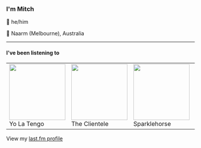 <article><h3>I&#x27;m Mitch</h3><section><p>👨 he/him</p><p>📍 Naarm (Melbourne), Australia</p></section><hr/><section><h4>I&#x27;ve been listening to</h4><table><tbody><td><img src="https://lastfm.freetls.fastly.net/i/u/174s/a073ac85e2fb427e99cb2d154af8935b.png" height="150px" alt="" role="presentation"/><br/>Yo La Tengo</td><td><img src="https://lastfm.freetls.fastly.net/i/u/174s/905593398b064299a5b9fd4c9de66d7c.png" height="150px" alt="" role="presentation"/><br/>The Clientele</td><td><img src="https://lastfm.freetls.fastly.net/i/u/174s/a39a04103267495e81eb81054fa7430f.png" height="150px" alt="" role="presentation"/><br/>Sparklehorse</td><td><img src="https://lastfm.freetls.fastly.net/i/u/174s/140fbd4e75078c59a9a1552a8dfd1d85.png" height="150px" alt="" role="presentation"/><br/>Big Thief</td><td><img src="https://lastfm.freetls.fastly.net/i/u/174s/3ed64658f313367895e2ddd51ae16cdf.png" height="150px" alt="" role="presentation"/><br/>Hector Berlioz</td></tbody></table><span>View my <a href="https://www.last.fm/user/my-slab">last.fm profile</a></span></section></article>